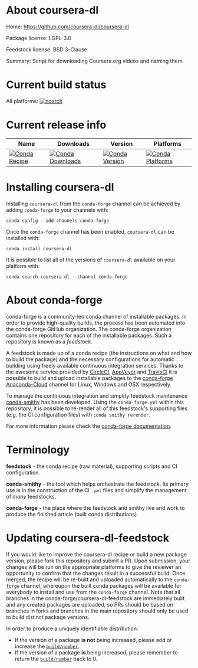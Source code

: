 About coursera-dl
=================

Home: https://github.com/coursera-dl/coursera-dl

Package license: LGPL-3.0

Feedstock license: BSD 3-Clause

Summary: Script for downloading Coursera.org videos and naming them.



Current build status
====================

All platforms:
[![noarch](https://img.shields.io/circleci/project/github/conda-forge/coursera-dl-feedstock/master.svg?label=noarch)](https://circleci.com/gh/conda-forge/coursera-dl-feedstock)

Current release info
====================

| Name | Downloads | Version | Platforms |
| --- | --- | --- | --- |
| [![Conda Recipe](https://img.shields.io/badge/recipe-coursera--dl-green.svg)](https://anaconda.org/conda-forge/coursera-dl) | [![Conda Downloads](https://img.shields.io/conda/dn/conda-forge/coursera-dl.svg)](https://anaconda.org/conda-forge/coursera-dl) | [![Conda Version](https://img.shields.io/conda/vn/conda-forge/coursera-dl.svg)](https://anaconda.org/conda-forge/coursera-dl) | [![Conda Platforms](https://img.shields.io/conda/pn/conda-forge/coursera-dl.svg)](https://anaconda.org/conda-forge/coursera-dl) |

Installing coursera-dl
======================

Installing `coursera-dl` from the `conda-forge` channel can be achieved by adding `conda-forge` to your channels with:

```
conda config --add channels conda-forge
```

Once the `conda-forge` channel has been enabled, `coursera-dl` can be installed with:

```
conda install coursera-dl
```

It is possible to list all of the versions of `coursera-dl` available on your platform with:

```
conda search coursera-dl --channel conda-forge
```


About conda-forge
=================

conda-forge is a community-led conda channel of installable packages.
In order to provide high-quality builds, the process has been automated into the
conda-forge GitHub organization. The conda-forge organization contains one repository
for each of the installable packages. Such a repository is known as a *feedstock*.

A feedstock is made up of a conda recipe (the instructions on what and how to build
the package) and the necessary configurations for automatic building using freely
available continuous integration services. Thanks to the awesome service provided by
[CircleCI](https://circleci.com/), [AppVeyor](http://www.appveyor.com/)
and [TravisCI](https://travis-ci.org/) it is possible to build and upload installable
packages to the [conda-forge](https://anaconda.org/conda-forge)
[Anaconda-Cloud](http://docs.anaconda.org/) channel for Linux, Windows and OSX respectively.

To manage the continuous integration and simplify feedstock maintenance
[conda-smithy](http://github.com/conda-forge/conda-smithy) has been developed.
Using the ``conda-forge.yml`` within this repository, it is possible to re-render all of
this feedstock's supporting files (e.g. the CI configuration files) with ``conda smithy rerender``.

For more information please check the [conda-forge documentation](https://conda-forge.org/docs/).

Terminology
===========

**feedstock** - the conda recipe (raw material), supporting scripts and CI configuration.

**conda-smithy** - the tool which helps orchestrate the feedstock.
                   Its primary use is in the construction of the CI ``.yml`` files
                   and simplify the management of *many* feedstocks.

**conda-forge** - the place where the feedstock and smithy live and work to
                  produce the finished article (built conda distributions)


Updating coursera-dl-feedstock
==============================

If you would like to improve the coursera-dl recipe or build a new
package version, please fork this repository and submit a PR. Upon submission,
your changes will be run on the appropriate platforms to give the reviewer an
opportunity to confirm that the changes result in a successful build. Once
merged, the recipe will be re-built and uploaded automatically to the
`conda-forge` channel, whereupon the built conda packages will be available for
everybody to install and use from the `conda-forge` channel.
Note that all branches in the conda-forge/coursera-dl-feedstock are
immediately built and any created packages are uploaded, so PRs should be based
on branches in forks and branches in the main repository should only be used to
build distinct package versions.

In order to produce a uniquely identifiable distribution:
 * If the version of a package **is not** being increased, please add or increase
   the [``build/number``](http://conda.pydata.org/docs/building/meta-yaml.html#build-number-and-string).
 * If the version of a package **is** being increased, please remember to return
   the [``build/number``](http://conda.pydata.org/docs/building/meta-yaml.html#build-number-and-string)
   back to 0.